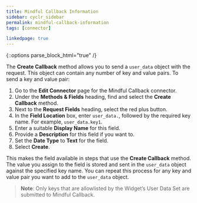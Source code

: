 ```yaml
---
title: Mindful Callback Information
sidebar: cyclr_sidebar
permalink: mindful-callback-information
tags: [connector]

linkedpage: true
---
```

{::options parse_block_html="true" /}
<section class="card">

The **Create Callback** method allows you to send a `user_data` object with the request. This object can contain any number of key and value pairs. To send a key and value pair:

1. Go to the **Edit Connector** page for the Mindful Callback connector.
2. Under the **Methods & Fields** heading, find and select the **Create Callback** method.
3. Next to the **Request Fields** heading, select the red plus button.
4. In the **Field Location** box, enter `user_data.`, followed by the required key name. For example, `user_data.key1`.
5. Enter a suitable **Display Name** for this field.
6. Provide a **Description** for this field if you want to.
7. Set the **Date Type** to **Text** for the field.
8. Select **Create**.

This makes the field available in steps that use the **Create Callback** method. The value you assign to the field is stored and sent in the `user_data` object against the specified key name. You can repeat this process for any key and value pair you want to add to the `user_data` object.

> **Note**: Only keys that are allowlisted by the Widget’s User Data Set are submitted to Mindful Callback.

</section>

